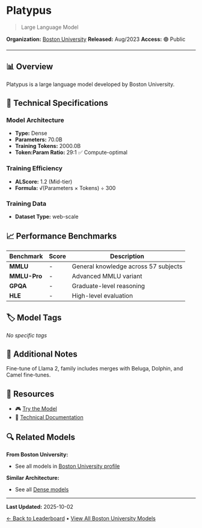 # Platypus

> Large Language Model

**Organization:** [Boston University](../../labs/boston-university.md)
**Released:** Aug/2023
**Access:** 🟢 Public

---

## 📊 Overview

Platypus is a large language model developed by Boston University.

## 🔧 Technical Specifications

### Model Architecture
- **Type:** Dense
- **Parameters:** 70.0B
- **Training Tokens:** 2000.0B
- **Token:Param Ratio:** 29:1 ✅ Compute-optimal

### Training Efficiency
- **ALScore:** 1.2 (Mid-tier)
- **Formula:** √(Parameters × Tokens) ÷ 300

### Training Data
- **Dataset Type:** web-scale

## 📈 Performance Benchmarks

| Benchmark | Score | Description |
|-----------|-------|-------------|
| **MMLU** | - | General knowledge across 57 subjects |
| **MMLU-Pro** | - | Advanced MMLU variant |
| **GPQA** | - | Graduate-level reasoning |
| **HLE** | - | High-level evaluation |

## 🏷️ Model Tags

_No specific tags_

## 📝 Additional Notes

Fine-tune of Llama 2, family includes merges with Beluga, Dolphin, and Camel fine-tunes.

## 🔗 Resources

- 🎮 [Try the Model](https://platypus-llm.github.io/)
- 📄 [Technical Documentation](https://platypus-llm.github.io/Platypus.pdf)

## 🔍 Related Models

**From Boston University:**
- See all models in [Boston University profile](../../labs/boston-university.md)

**Similar Architecture:**
- See all [Dense models](../../architectures/dense.md)

---

**Last Updated:** 2025-10-02

[← Back to Leaderboard](../../README.md) • [View All Boston University Models](../../labs/boston-university.md)
